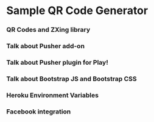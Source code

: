 # Sample QR Code Generator

### QR Codes and ZXing library

### Talk about Pusher add-on

### Talk about Pusher plugin for Play!

### Talk about Bootstrap JS and Bootstrap CSS

### Heroku Environment Variables

### Facebook integration

